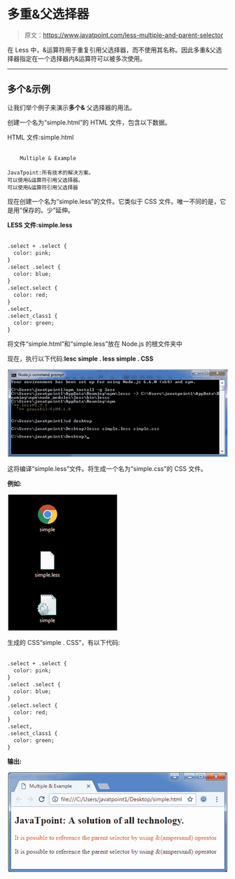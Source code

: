 # 多重&父选择器

> 原文：<https://www.javatpoint.com/less-multiple-and-parent-selector>

在 Less 中，&运算符用于重复引用父选择器，而不使用其名称。因此多重&父选择器指定在一个选择器内&运算符可以被多次使用。

* * *

## 多个&示例

让我们举个例子来演示**多个&** 父选择器的用法。

创建一个名为“simple.html”的 HTML 文件，包含以下数据。

HTML 文件:simple.html

```less

    Multiple & Example

JavaTpoint:所有技术的解决方案。
可以使用&运算符引用父选择器。
可以使用&运算符引用父选择器

```

现在创建一个名为“simple.less”的文件。它类似于 CSS 文件。唯一不同的是，它是用”保存的。少”延伸。

**LESS 文件:simple.less**

```less

.select + .select {
  color: pink;
}
.select .select {
  color: blue;
}
.select.select {
  color: red;
}
.select,
.select_class1 {
  color: green;
}

```

将文件“simple.html”和“simple.less”放在 Node.js 的根文件夹中

现在，执行以下代码:**lesc simple . less simple . CSS**

![Less](img/515eadad1155be635da49e53a693e9b5.png)

这将编译“simple.less”文件。将生成一个名为“simple.css”的 CSS 文件。

**例如:**

![Less](img/8b1cb6ac14f81c4183ecaa42d4ee4326.png)

生成的 CSS“simple . CSS”，有以下代码:

```less

.select + .select {
  color: pink;
}
.select .select {
  color: blue;
}
.select.select {
  color: red;
}
.select,
.select_class1 {
  color: green;
}

```

**输出:**

![Less](img/658f69bb6a0d5c69ab2f98b0b844242d.png)